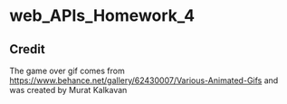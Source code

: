 # web_APIs_Homework_4

## Credit
The game over gif comes from https://www.behance.net/gallery/62430007/Various-Animated-Gifs and was created by Murat Kalkavan


